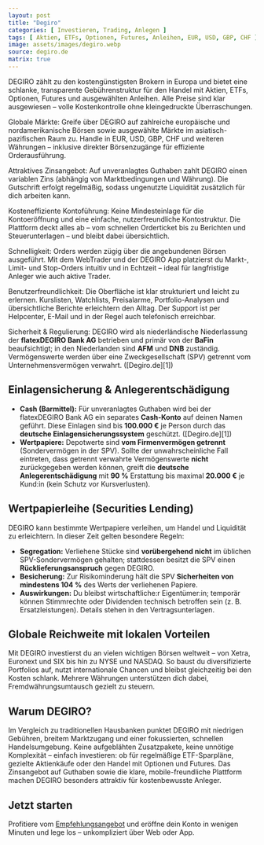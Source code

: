 ```yaml
---
layout: post
title: "Degiro"
categories: [ Investieren, Trading, Anlegen ]
tags: [ Aktien, ETFs, Optionen, Futures, Anleihen, EUR, USD, GBP, CHF ]
image: assets/images/degiro.webp
source: degiro.de
matrix: true
---
```


DEGIRO zählt zu den kostengünstigsten Brokern in Europa und bietet eine schlanke, transparente Gebührenstruktur für den Handel mit Aktien, ETFs, Optionen, Futures und ausgewählten Anleihen. Alle Preise sind klar ausgewiesen – volle Kostenkontrolle ohne kleingedruckte Überraschungen.

Globale Märkte: Greife über DEGIRO auf zahlreiche europäische und nordamerikanische Börsen sowie ausgewählte Märkte im asiatisch-pazifischen Raum zu. Handle in EUR, USD, GBP, CHF und weiteren Währungen – inklusive direkter Börsenzugänge für effiziente Orderausführung.

Attraktives Zinsangebot: Auf unveranlagtes Guthaben zahlt DEGIRO einen variablen Zins (abhängig von Marktbedingungen und Währung). Die Gutschrift erfolgt regelmäßig, sodass ungenutzte Liquidität zusätzlich für dich arbeiten kann.

Kosteneffiziente Kontoführung: Keine Mindesteinlage für die Kontoeröffnung und eine einfache, nutzerfreundliche Kontostruktur. Die Plattform deckt alles ab – vom schnellen Orderticket bis zu Berichten und Steuerunterlagen – und bleibt dabei übersichtlich.

Schnelligkeit: Orders werden zügig über die angebundenen Börsen ausgeführt. Mit dem WebTrader und der DEGIRO App platzierst du Markt-, Limit- und Stop-Orders intuitiv und in Echtzeit – ideal für langfristige Anleger wie auch aktive Trader.

Benutzerfreundlichkeit: Die Oberfläche ist klar strukturiert und leicht zu erlernen. Kurslisten, Watchlists, Preisalarme, Portfolio-Analysen und übersichtliche Berichte erleichtern den Alltag. Der Support ist per Helpcenter, E-Mail und in der Regel auch telefonisch erreichbar.

Sicherheit & Regulierung: DEGIRO wird als niederländische Niederlassung der **flatexDEGIRO Bank AG** betrieben und primär von der **BaFin** beaufsichtigt; in den Niederlanden sind **AFM** und **DNB** zuständig. Vermögenswerte werden über eine Zweckgesellschaft (SPV) getrennt vom Unternehmensvermögen verwahrt. ([Degiro.de][1])

## Einlagensicherung & Anlegerentschädigung

* **Cash (Barmittel):** Für unveranlagtes Guthaben wird bei der flatexDEGIRO Bank AG ein separates **Cash-Konto** auf deinen Namen geführt. Diese Einlagen sind bis **100.000 €** je Person durch das **deutsche Einlagensicherungssystem** geschützt. ([Degiro.de][1])
* **Wertpapiere:** Depotwerte sind **vom Firmenvermögen getrennt** (Sondervermögen in der SPV). Sollte der unwahrscheinliche Fall eintreten, dass getrennt verwahrte Vermögenswerte **nicht** zurückgegeben werden können, greift die **deutsche Anlegerentschädigung** mit **90 %** Erstattung bis maximal **20.000 €** je Kund\:in (kein Schutz vor Kursverlusten).

## Wertpapierleihe (Securities Lending)

DEGIRO kann bestimmte Wertpapiere verleihen, um Handel und Liquidität zu erleichtern. In dieser Zeit gelten besondere Regeln:

* **Segregation:** Verliehene Stücke sind **vorübergehend nicht** im üblichen SPV-Sondervermögen gehalten; stattdessen besitzt die SPV einen **Rücklieferungsanspruch** gegen DEGIRO.&#x20;
* **Besicherung:** Zur Risikominderung hält die SPV **Sicherheiten von mindestens 104 %** des Werts der verliehenen Papiere.&#x20;
* **Auswirkungen:** Du bleibst wirtschaftliche\:r Eigentümer\:in; temporär können Stimmrechte oder Dividenden technisch betroffen sein (z. B. Ersatzleistungen). Details stehen in den Vertragsunterlagen.&#x20;

## Globale Reichweite mit lokalen Vorteilen

Mit DEGIRO investierst du an vielen wichtigen Börsen weltweit – von Xetra, Euronext und SIX bis hin zu NYSE und NASDAQ. So baust du diversifizierte Portfolios auf, nutzt internationale Chancen und bleibst gleichzeitig bei den Kosten schlank. Mehrere Währungen unterstützen dich dabei, Fremdwährungsumtausch gezielt zu steuern.

## Warum DEGIRO?

Im Vergleich zu traditionellen Hausbanken punktet DEGIRO mit niedrigen Gebühren, breitem Marktzugang und einer fokussierten, schnellen Handelsumgebung. Keine aufgeblähten Zusatzpakete, keine unnötige Komplexität – einfach investieren: ob für regelmäßige ETF-Sparpläne, gezielte Aktienkäufe oder den Handel mit Optionen und Futures. Das Zinsangebot auf Guthaben sowie die klare, mobile-freundliche Plattform machen DEGIRO besonders attraktiv für kostenbewusste Anleger.

## Jetzt starten

Profitiere vom [Empfehlungsangebot](https://tinyurl.com/4n7pbkmb) und eröffne dein Konto in wenigen Minuten und lege los – unkompliziert über Web oder App. 
